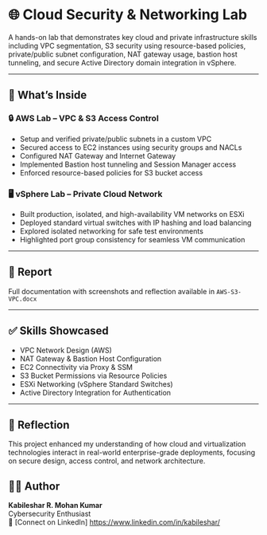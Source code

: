 # 🌐 Cloud Security & Networking Lab

A hands-on lab that demonstrates key cloud and private infrastructure skills including VPC segmentation, S3 security using resource-based policies, private/public subnet configuration, NAT gateway usage, bastion host tunneling, and secure Active Directory domain integration in vSphere.

---

## 🚀 What’s Inside

### 🔒 AWS Lab – VPC & S3 Access Control

- Setup and verified private/public subnets in a custom VPC
- Secured access to EC2 instances using security groups and NACLs
- Configured NAT Gateway and Internet Gateway
- Implemented Bastion host tunneling and Session Manager access
- Enforced resource-based policies for S3 bucket access

### 🖥️ vSphere Lab – Private Cloud Network

- Built production, isolated, and high-availability VM networks on ESXi
- Deployed standard virtual switches with IP hashing and load balancing
- Explored isolated networking for safe test environments
- Highlighted port group consistency for seamless VM communication

---

## 📄 Report

Full documentation with screenshots and reflection available in `AWS-S3-VPC.docx`


---

## ✅ Skills Showcased

- VPC Network Design (AWS)
- NAT Gateway & Bastion Host Configuration
- EC2 Connectivity via Proxy & SSM
- S3 Bucket Permissions via Resource Policies
- ESXi Networking (vSphere Standard Switches)
- Active Directory Integration for Authentication

---

## 🧠 Reflection

This project enhanced my understanding of how cloud and virtualization technologies interact in real-world enterprise-grade deployments, focusing on secure design, access control, and network architecture.

## 👨‍💻 Author

**Kabileshar R. Mohan Kumar**  
Cybersecurity Enthusiast   
📧 [Connect on LinkedIn] https://www.linkedin.com/in/kabileshar/